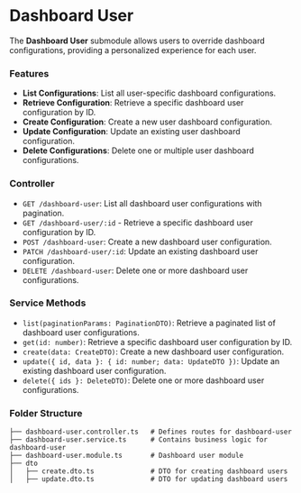# Dashboard User

The **Dashboard User** submodule allows users to override dashboard configurations, providing a personalized experience for each user.

### Features

- **List Configurations**: List all user-specific dashboard configurations.
- **Retrieve Configuration**: Retrieve a specific dashboard user configuration by ID.
- **Create Configuration**: Create a new user dashboard configuration.
- **Update Configuration**: Update an existing user dashboard configuration.
- **Delete Configurations**: Delete one or multiple user dashboard configurations.

### Controller

- `GET /dashboard-user`: List all dashboard user configurations with pagination.
- `GET /dashboard-user/:id` - Retrieve a specific dashboard user configuration by ID.
- `POST /dashboard-user`: Create a new dashboard user configuration.
- `PATCH /dashboard-user/:id`: Update an existing dashboard user configuration.
- `DELETE /dashboard-user`: Delete one or more dashboard user configurations.

### Service Methods

- `list(paginationParams: PaginationDTO)`: Retrieve a paginated list of dashboard user configurations.
- `get(id: number)`: Retrieve a specific dashboard user configuration by ID.
- `create(data: CreateDTO)`: Create a new dashboard user configuration.
- `update({ id, data }: { id: number; data: UpdateDTO })`: Update an existing dashboard user configuration.
- `delete({ ids }: DeleteDTO)`: Delete one or more dashboard user configurations.

### Folder Structure

```plaintext
├── dashboard-user.controller.ts   # Defines routes for dashboard-user
├── dashboard-user.service.ts      # Contains business logic for dashboard-user
├── dashboard-user.module.ts       # Dashboard user module
├── dto
│   ├── create.dto.ts              # DTO for creating dashboard users
│   ├── update.dto.ts              # DTO for updating dashboard users
```
